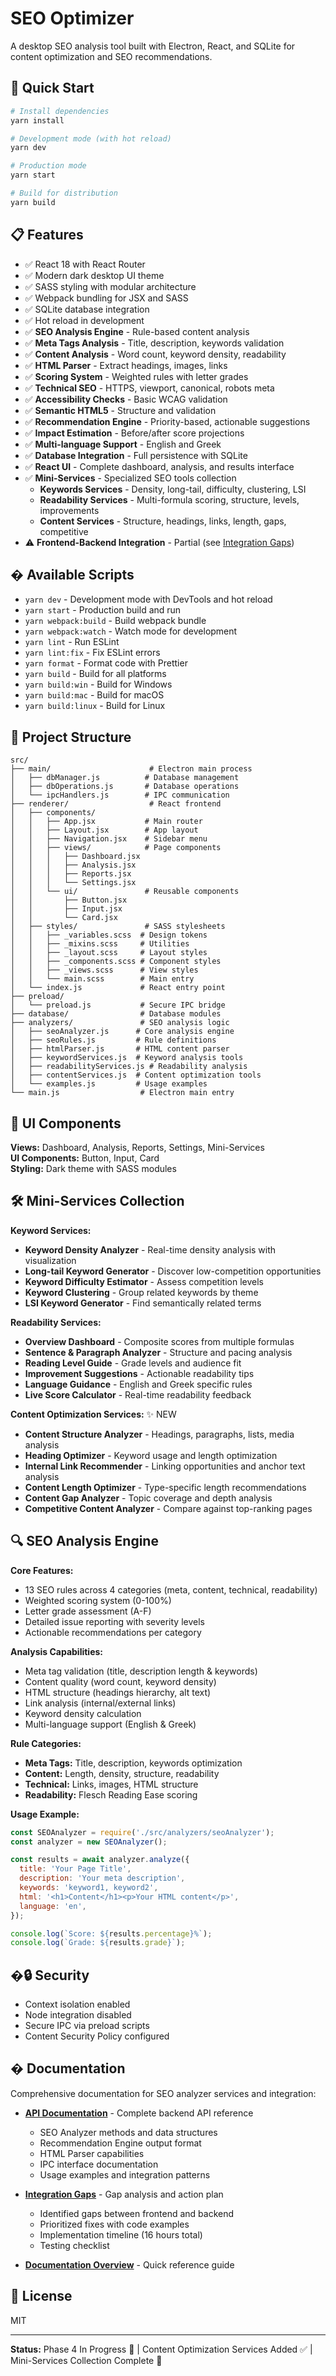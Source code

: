 # SEO Optimizer

A desktop SEO analysis tool built with Electron, React, and SQLite for content optimization and SEO recommendations.

## 🚀 Quick Start

```bash
# Install dependencies
yarn install

# Development mode (with hot reload)
yarn dev

# Production mode
yarn start

# Build for distribution
yarn build
```

## 📋 Features

- ✅ React 18 with React Router
- ✅ Modern dark desktop UI theme
- ✅ SASS styling with modular architecture
- ✅ Webpack bundling for JSX and SASS
- ✅ SQLite database integration
- ✅ Hot reload in development
- ✅ **SEO Analysis Engine** - Rule-based content analysis
- ✅ **Meta Tags Analysis** - Title, description, keywords validation
- ✅ **Content Analysis** - Word count, keyword density, readability
- ✅ **HTML Parser** - Extract headings, images, links
- ✅ **Scoring System** - Weighted rules with letter grades
- ✅ **Technical SEO** - HTTPS, viewport, canonical, robots meta
- ✅ **Accessibility Checks** - Basic WCAG validation
- ✅ **Semantic HTML5** - Structure and validation
- ✅ **Recommendation Engine** - Priority-based, actionable suggestions
- ✅ **Impact Estimation** - Before/after score projections
- ✅ **Multi-language Support** - English and Greek
- ✅ **Database Integration** - Full persistence with SQLite
- ✅ **React UI** - Complete dashboard, analysis, and results interface
- ✅ **Mini-Services** - Specialized SEO tools collection
  - **Keywords Services** - Density, long-tail, difficulty, clustering, LSI
  - **Readability Services** - Multi-formula scoring, structure, levels, improvements
  - **Content Services** - Structure, headings, links, length, gaps, competitive
- ⚠️ **Frontend-Backend Integration** - Partial (see [Integration Gaps](./docs/INTEGRATION_GAPS.md))

## �️ Available Scripts

- `yarn dev` - Development mode with DevTools and hot reload
- `yarn start` - Production build and run
- `yarn webpack:build` - Build webpack bundle
- `yarn webpack:watch` - Watch mode for development
- `yarn lint` - Run ESLint
- `yarn lint:fix` - Fix ESLint errors
- `yarn format` - Format code with Prettier
- `yarn build` - Build for all platforms
- `yarn build:win` - Build for Windows
- `yarn build:mac` - Build for macOS
- `yarn build:linux` - Build for Linux

## 📁 Project Structure

```
src/
├── main/                      # Electron main process
│   ├── dbManager.js          # Database management
│   ├── dbOperations.js       # Database operations
│   └── ipcHandlers.js        # IPC communication
├── renderer/                  # React frontend
│   ├── components/
│   │   ├── App.jsx           # Main router
│   │   ├── Layout.jsx        # App layout
│   │   ├── Navigation.jsx    # Sidebar menu
│   │   ├── views/            # Page components
│   │   │   ├── Dashboard.jsx
│   │   │   ├── Analysis.jsx
│   │   │   ├── Reports.jsx
│   │   │   └── Settings.jsx
│   │   └── ui/               # Reusable components
│   │       ├── Button.jsx
│   │       ├── Input.jsx
│   │       └── Card.jsx
│   ├── styles/               # SASS stylesheets
│   │   ├── _variables.scss  # Design tokens
│   │   ├── _mixins.scss     # Utilities
│   │   ├── _layout.scss     # Layout styles
│   │   ├── _components.scss # Component styles
│   │   ├── _views.scss      # View styles
│   │   └── main.scss        # Main entry
│   └── index.js             # React entry point
├── preload/
│   └── preload.js           # Secure IPC bridge
├── database/                # Database modules
├── analyzers/               # SEO analysis logic
│   ├── seoAnalyzer.js      # Core analysis engine
│   ├── seoRules.js         # Rule definitions
│   ├── htmlParser.js       # HTML content parser
│   ├── keywordServices.js  # Keyword analysis tools
│   ├── readabilityServices.js # Readability analysis
│   ├── contentServices.js  # Content optimization tools
│   └── examples.js         # Usage examples
└── main.js                  # Electron main entry
```

## 🎨 UI Components

**Views:** Dashboard, Analysis, Reports, Settings, Mini-Services  
**UI Components:** Button, Input, Card  
**Styling:** Dark theme with SASS modules

## 🛠️ Mini-Services Collection

**Keyword Services:**

- **Keyword Density Analyzer** - Real-time density analysis with visualization
- **Long-tail Keyword Generator** - Discover low-competition opportunities
- **Keyword Difficulty Estimator** - Assess competition levels
- **Keyword Clustering** - Group related keywords by theme
- **LSI Keyword Generator** - Find semantically related terms

**Readability Services:**

- **Overview Dashboard** - Composite scores from multiple formulas
- **Sentence & Paragraph Analyzer** - Structure and pacing analysis
- **Reading Level Guide** - Grade levels and audience fit
- **Improvement Suggestions** - Actionable readability tips
- **Language Guidance** - English and Greek specific rules
- **Live Score Calculator** - Real-time readability feedback

**Content Optimization Services:** ✨ NEW

- **Content Structure Analyzer** - Headings, paragraphs, lists, media analysis
- **Heading Optimizer** - Keyword usage and length optimization
- **Internal Link Recommender** - Linking opportunities and anchor text analysis
- **Content Length Optimizer** - Type-specific length recommendations
- **Content Gap Analyzer** - Topic coverage and depth analysis
- **Competitive Content Analyzer** - Compare against top-ranking pages

## 🔍 SEO Analysis Engine

**Core Features:**

- 13 SEO rules across 4 categories (meta, content, technical, readability)
- Weighted scoring system (0-100%)
- Letter grade assessment (A-F)
- Detailed issue reporting with severity levels
- Actionable recommendations per category

**Analysis Capabilities:**

- Meta tag validation (title, description length & keywords)
- Content quality (word count, keyword density)
- HTML structure (headings hierarchy, alt text)
- Link analysis (internal/external links)
- Keyword density calculation
- Multi-language support (English & Greek)

**Rule Categories:**

- **Meta Tags:** Title, description, keywords optimization
- **Content:** Length, density, structure, readability
- **Technical:** Links, images, HTML structure
- **Readability:** Flesch Reading Ease scoring

**Usage Example:**

```javascript
const SEOAnalyzer = require('./src/analyzers/seoAnalyzer');
const analyzer = new SEOAnalyzer();

const results = await analyzer.analyze({
  title: 'Your Page Title',
  description: 'Your meta description',
  keywords: 'keyword1, keyword2',
  html: '<h1>Content</h1><p>Your HTML content</p>',
  language: 'en',
});

console.log(`Score: ${results.percentage}%`);
console.log(`Grade: ${results.grade}`);
```

## �🔒 Security

- Context isolation enabled
- Node integration disabled
- Secure IPC via preload scripts
- Content Security Policy configured

## � Documentation

Comprehensive documentation for SEO analyzer services and integration:

- **[API Documentation](./docs/SEO_ANALYZER_API.md)** - Complete backend API reference
  - SEO Analyzer methods and data structures
  - Recommendation Engine output format
  - HTML Parser capabilities
  - IPC interface documentation
  - Usage examples and integration patterns

- **[Integration Gaps](./docs/INTEGRATION_GAPS.md)** - Gap analysis and action plan
  - Identified gaps between frontend and backend
  - Prioritized fixes with code examples
  - Implementation timeline (16 hours total)
  - Testing checklist

- **[Documentation Overview](./docs/README.md)** - Quick reference guide

## 📄 License

MIT

---

**Status:** Phase 4 In Progress 🚧 | Content Optimization Services Added ✅ | Mini-Services Collection Complete 🎯
